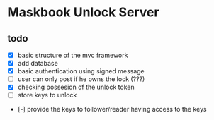 # Maskbook Unlock Server


## todo
- [x] basic structure of the mvc framework
- [x] add database
- [x] basic authentication using signed message
- [ ] user can only post if he owns the lock (???)
- [x] checking possesion of the unlock token
- [ ] store keys to unlock
- [-] provide the keys to follower/reader having access to the keys
